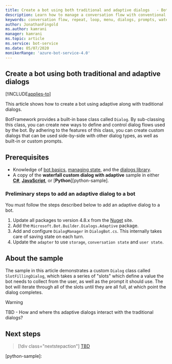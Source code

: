 ```yaml
---
title: Create a bot using both traditional and adaptive dialogs   - Bot Service
description: Learn how to manage a conversation flow with conventional and adaptive in the Bot Framework SDK.
keywords: conversation flow, repeat, loop, menu, dialogs, prompts, waterfalls, dialog set
author: JonathanFingold
ms.author: kamrani
manager: kamrani
ms.topic: article
ms.service: bot-service
ms.date: 05/07/2020
monikerRange: 'azure-bot-service-4.0'
---
```


## Create a bot using both traditional and adaptive dialogs  

[!INCLUDE[applies-to](../includes/applies-to.md)]

This article shows how to create a bot using adaptive along with traditional dialogs.

BotFramework provides a built-in base class called `Dialog`. By sub-classing this class, you can create new ways to define and control dialog flows used by the bot. By adhering to the features of this class, you can create custom dialogs that can be used side-by-side with other dialog types, as well as built-in or custom prompts.



## Prerequisites

- Knowledge of [bot basics][concept-basics], [managing state][concept-state], and the [dialogs library][concept-dialogs].
- A copy of the **waterfall custom dialog with adaptive** sample in either [**C#**][cs-sample], [**JavaScript**][js-sample], or [**Python**][python-sample].

### Preliminary steps to add an adaptive dialog to a bot

You must follow the steps described below to add an adaptive dialog to a bot.

1. Update all packages to version 4.8.x from the [Nuget](https://www.nuget.org/) site.
1. Add the `Microsoft.Bot.Builder.Dialogs.Adaptive` package.
1. Add and configure `DialogManager` in `DialogBot.cs`. This internally takes care of saving state on each turn.
1. Update the `adapter` to use `storage`, `conversation state` and `user state`.


## About the sample

The sample in this article demonstrates a custom `Dialog` class called `SlotFillingDialog`, which takes a series of "slots" which define a value the bot needs to collect from the user, as well as the prompt it should use. The bot will iterate through all of the slots until they are all full, at which point the dialog completes.

> [!WARNING]
> TBD - How and where ths adaptive dialogs interact with the traditional dialogs?

## Next steps

> [!div class="nextstepaction"]
> [TBD](bot-builder-howto-v4-luis.md)

<!-- Footnote-style links -->

[concept-basics]: bot-builder-basics.md
[concept-state]: bot-builder-concept-state.md
[concept-dialogs]: bot-builder-concept-dialog.md

[prompting]: bot-builder-prompts.md
[component-dialogs]: bot-builder-compositcontrol.md

[cs-sample]: https://github.com/microsoft/BotBuilder-Samples/tree/vishwac/r9/js/experimental/adaptive-dialog/csharp_dotnetcore/04.waterfall-or-custom-dialog-with-adaptive
[js-sample]: https://github.com/microsoft/BotBuilder-Samples/tree/vishwac/r9/js/experimental/adaptive-dialog/javascript_nodejs/19.custom-dialogs
[python-sample]:
